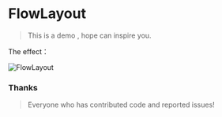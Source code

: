 # FlowLayout

> This is a demo , hope can inspire you.

The effect：

![FlowLayout](http://fanrunqi.github.io/images/FlowLayout/1.gif)


### Thanks

> Everyone who has contributed code and reported issues!
